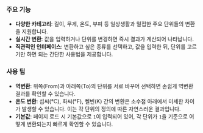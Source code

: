 ### 주요 기능

- **다양한 카테고리**: 길이, 무게, 온도, 부피 등 일상생활과 밀접한 주요 단위들의 변환을 지원합니다.
- **실시간 변환**: 값을 입력하거나 단위를 변경하면 즉시 결과가 계산되어 나타납니다.
- **직관적인 인터페이스**: 변환하고 싶은 종류를 선택하고, 값을 입력한 뒤, 단위를 고르기만 하면 되는 간단한 사용법을 제공합니다.

### 사용 팁

- **역변환**: 위쪽(From)과 아래쪽(To)의 단위를 서로 바꾸어 선택하면 손쉽게 역변환 결과를 확인할 수 있습니다.
- **온도 변환**: 섭씨(°C), 화씨(°F), 켈빈(K) 간의 변환은 소수점 아래에서 미세한 차이가 발생할 수 있습니다. 이는 각 단위의 정의에 따른 자연스러운 결과입니다.
- **기본값**: 페이지 로드 시 기본값으로 `1`이 입력되어 있어, 각 단위가 `1`을 기준으로 어떻게 변환되는지 빠르게 확인할 수 있습니다.
